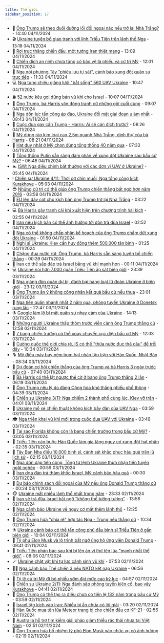 ```yaml
---
title: Thế giới
sidebar_position: 17
---
```


<!-- dantri-the-gioi:START -->
- 🌋 [Ông Trump sẽ theo đuổi đường lối đối ngoại nào nếu trở lại Nhà Trắng?](https://dantri.com.vn/the-gioi/ong-trump-se-theo-duoi-duong-loi-doi-ngoai-nao-neu-tro-lai-nha-trang-20241104193502101.htm) - 14:40 04/11/2024
- 🎬 [Ukraine tuyên bố giao tranh với lính Triều Tiên trên lãnh thổ Nga](https://dantri.com.vn/the-gioi/ukraine-tuyen-bo-giao-tranh-voi-linh-trieu-tien-tren-lanh-tho-nga-20241104181436050.htm) - 13:18 04/11/2024
- 🧰 [Rơi trực thăng chiến đấu, một tướng Iran thiệt mạng](https://dantri.com.vn/the-gioi/roi-truc-thang-chien-dau-mot-tuong-iran-thiet-mang-20241104164836407.htm) - 13:09 04/11/2024
- 🌋 [Chiến dịch an ninh chưa từng có bảo vệ lá phiếu và cử tri Mỹ](https://dantri.com.vn/the-gioi/chien-dich-an-ninh-chua-tung-co-bao-ve-la-phieu-va-cu-tri-my-20241104102553167.htm) - 12:01 04/11/2024
- 🗽 [Nga nói phương Tây &quot;phiêu lưu tự sát&quot;, cảnh báo xung đột quân sự trực tiếp](https://dantri.com.vn/the-gioi/nga-noi-phuong-tay-phieu-luu-tu-sat-canh-bao-xung-dot-quan-su-truc-tiep-20241104173701870.htm) - 11:33 04/11/2024
- 💻 [Nga tung chiêu giăng lưới &quot;bắt sống&quot; 560 UAV Ukraine](https://dantri.com.vn/the-gioi/nga-tung-chieu-giang-luoi-bat-song-560-uav-ukraine-20241104172721652.htm) - 10:47 04/11/2024
- ⛽️ [52 nước kêu gọi dừng bán vũ khí cho Israel](https://dantri.com.vn/the-gioi/52-nuoc-keu-goi-dung-ban-vu-khi-cho-israel-20241104163605415.htm) - 10:07 04/11/2024
- 🤩 [Ông Trump, bà Harris vận động tranh cử những giờ cuối cùng](https://dantri.com.vn/the-gioi/ong-trump-ba-harris-van-dong-tranh-cu-nhung-gio-cuoi-cung-20241104154751872.htm) - 09:07 04/11/2024
- 🧐 [Nga dồn lực tấn công áp đảo, Ukraine đối mặt giai đoạn u ám nhất](https://dantri.com.vn/the-gioi/nga-don-luc-tan-cong-ap-dao-ukraine-doi-mat-giai-doan-u-am-nhat-20241104152530159.htm) - 08:43 04/11/2024
- 🎊 [Cuộc đua gay cấn Trump - Harris: Ai sẽ cán đích trước?](https://dantri.com.vn/the-gioi/cuoc-dua-gay-can-trump-harris-ai-se-can-dich-truoc-20241029105959586.htm) - 08:26 04/11/2024
- 📝 [Mỹ dựng rào kim loại cao 2,5m quanh Nhà Trắng, dinh thự của bà Harris](https://dantri.com.vn/the-gioi/my-dung-rao-kim-loai-cao-25m-quanh-nha-trang-dinh-thu-cua-ba-harris-20241104151928799.htm) - 08:21 04/11/2024
- 🤡 [Hạt duy nhất ở Mỹ chọn đúng tổng thống 40 năm qua](https://dantri.com.vn/the-gioi/hat-duy-nhat-o-my-chon-dung-tong-thong-40-nam-qua-20241104142826807.htm) - 07:33 04/11/2024
- 🥷 [Tổng thống Putin sẵn sàng đàm phán về xung đột Ukraine sau bầu cử Mỹ?](https://dantri.com.vn/the-gioi/tong-thong-putin-san-sang-dam-phan-ve-xung-dot-ukraine-sau-bau-cu-my-20241104125257357.htm) - 06:48 04/11/2024
- 🏊 [ISW: Nga điều chỉnh bất thường với các đơn vị UAV ở Ukraine?](https://dantri.com.vn/the-gioi/isw-nga-dieu-chinh-bat-thuong-voi-cac-don-vi-uav-o-ukraine-20241104120615870.htm) - 05:45 04/11/2024
- 🕯 [Chiến sự Ukraine 4/11: Thời cơ chín muồi, Nga tổng công kích Kurakhove](https://dantri.com.vn/the-gioi/chien-su-ukraine-411-thoi-co-chin-muoi-nga-tong-cong-kich-kurakhove-20241104113616515.htm) - 05:03 04/11/2024
- 😎 [Những cử tri có thể giúp ông Trump chiến thắng bất ngờ hơn năm 2016](https://dantri.com.vn/the-gioi/nhung-cu-tri-co-the-giup-ong-trump-chien-thang-bat-ngo-hon-nam-2016-20241104104704293.htm) - 03:59 04/11/2024
- 🌈 [EU lên dây cót cho kịch bản ông Trump trở lại Nhà Trắng](https://dantri.com.vn/the-gioi/eu-len-day-cot-cho-kich-ban-ong-trump-tro-lai-nha-trang-20241104080101596.htm) - 03:22 04/11/2024
- 💻 [Bà Harris gây tranh cãi khi xuất hiện trên chương trình hài kịch](https://dantri.com.vn/the-gioi/ba-harris-gay-tranh-cai-khi-xuat-hien-tren-chuong-trinh-hai-kich-20241104094308302.htm) - 02:55 04/11/2024
- 🤖 [Iran nêu kịch bản có thể ảnh hưởng tới đòn trả đũa Israel](https://dantri.com.vn/the-gioi/iran-neu-kich-ban-co-the-anh-huong-toi-don-tra-dua-israel-20241104092028002.htm) - 02:52 04/11/2024
- 🦏 [Nga có thể không chấp nhận kế hoạch của ông Trump chấm dứt xung đột Ukraine](https://dantri.com.vn/the-gioi/nga-co-the-khong-chap-nhan-ke-hoach-cua-ong-trump-cham-dut-xung-dot-ukraine-20241104084011628.htm) - 01:50 04/11/2024
- 🌁 [Nghị sĩ Ukraine: Kiev cần huy động thêm 500.000 tân binh](https://dantri.com.vn/the-gioi/nghi-si-ukraine-kiev-can-huy-dong-them-500000-tan-binh-20241104074845394.htm) - 01:25 04/11/2024
- 🐘 [Chặng đua nước rút: Ông Trump, bà Harris sẵn sàng tuyên bố chiến thắng](https://dantri.com.vn/the-gioi/chang-dua-nuoc-rut-ong-trump-ba-harris-san-sang-tuyen-bo-chien-thang-20241104072206453.htm) - 00:39 04/11/2024
- 🥷 [Iran có thể sắp đáp trả Israel bằng vũ khí mạnh hơn](https://dantri.com.vn/the-gioi/iran-co-the-sap-dap-tra-israel-bang-vu-khi-manh-hon-20241104064307992.htm) - 00:11 04/11/2024
- 💻 [Ukraine nói hơn 7.000 quân Triều Tiên áp sát biên giới](https://dantri.com.vn/the-gioi/ukraine-noi-hon-7000-quan-trieu-tien-ap-sat-bien-gioi-20241104062846290.htm) - 23:39 03/11/2024
- 🎡 [Nga giáng đòn quân dự bị, đánh bại hàng loạt lữ đoàn Ukraine ở biên giới](https://dantri.com.vn/the-gioi/nga-giang-don-quan-du-bi-danh-bai-hang-loat-lu-doan-ukraine-o-bien-gioi-20241104060402994.htm) - 23:12 03/11/2024
- 🧰 [Ông Trump ẩn ý không công nhận kết quả bầu cử nếu thua](https://dantri.com.vn/the-gioi/ong-trump-an-y-khong-cong-nhan-ket-qua-bau-cu-neu-thua-20241104055751989.htm) - 23:01 03/11/2024
- 🥸 [Nga tiến quân nhanh nhất 2 năm qua, phòng tuyến Ukraine ở Donetsk rung lắc](https://dantri.com.vn/the-gioi/nga-tien-quan-nhanh-nhat-2-nam-qua-phong-tuyen-ukraine-o-donetsk-rung-lac-20241104002855884.htm) - 22:47 03/11/2024
- ⚗️ [Google làm lộ bí mật quân sự nhạy cảm của Ukraine](https://dantri.com.vn/the-gioi/google-lam-lo-bi-mat-quan-su-nhay-cam-cua-ukraine-20241103210914444.htm) - 14:13 03/11/2024
- 🌮 [Những người Ukraine thấp thỏm trước viễn cảnh ông Trump thắng cử](https://dantri.com.vn/the-gioi/nhung-nguoi-ukraine-thap-thom-truoc-vien-canh-ong-trump-thang-cu-20241103195453529.htm) - 12:58 03/11/2024
- 🎃 [7 bang chiến trường có thể xoay chuyển cục diện bầu cử Mỹ](https://dantri.com.vn/the-gioi/7-bang-chien-truong-co-the-xoay-chuyen-cuc-dien-bau-cu-my-20241102101312680.htm) - 12:03 03/11/2024
- 💫 [Cường quốc thế giới chia rẽ, IS có thể &quot;thừa nước đục thả câu&quot; để trỗi dậy](https://dantri.com.vn/the-gioi/cuong-quoc-the-gioi-chia-re-is-co-the-thua-nuoc-duc-tha-cau-de-troi-day-20241028073331546.htm) - 10:34 03/11/2024
- 🪜 [Mỹ điều máy bay ném bom hạt nhân tập trận với Hàn Quốc, Nhật Bản](https://dantri.com.vn/the-gioi/my-dieu-may-bay-nem-bom-hat-nhan-tap-tran-voi-han-quoc-nhat-ban-20241103151250830.htm) - 08:34 03/11/2024
- 🌋 [Dự đoán cơ hội chiến thắng của ông Trump và bà Harris 3 ngày trước bầu cử](https://dantri.com.vn/the-gioi/du-doan-co-hoi-chien-thang-cua-ong-trump-va-ba-harris-3-ngay-truoc-bau-cu-20241103143247919.htm) - 07:40 03/11/2024
- 🦏 [Bà Harris có thể lật ngược thế cờ ở bang ông Trump thắng 2 lần](https://dantri.com.vn/the-gioi/ba-harris-co-the-lat-nguoc-the-co-o-bang-ong-trump-thang-2-lan-20241103121949503.htm) - 06:19 03/11/2024
- 👀 [Ông Trump nêu lý do đảng Cộng hòa khó thắng phiếu phổ thông](https://dantri.com.vn/the-gioi/ong-trump-neu-ly-do-dang-cong-hoa-kho-thang-phieu-pho-thong-20241103110808736.htm) - 04:39 03/11/2024
- 🧰 [Chiến sự Ukraine 3/11: Nga chiếm 2 thành phố cùng lúc, Kiev vỡ trận](https://dantri.com.vn/the-gioi/chien-su-ukraine-311-nga-chiem-2-thanh-pho-cung-luc-kiev-vo-tran-20241103104425357.htm) - 04:01 03/11/2024
- 🚀 [Ukraine mổ xẻ chiến thuật không kích bầy đàn của UAV Nga](https://dantri.com.vn/the-gioi/ukraine-mo-xe-chien-thuat-khong-kich-bay-dan-cua-uav-nga-20241103105046018.htm) - 03:59 03/11/2024
- 🎓 [Nga triển khai vũ khí mới trong cuộc đua UAV với Ukraine](https://dantri.com.vn/the-gioi/nga-trien-khai-vu-khi-moi-trong-cuoc-dua-uav-voi-ukraine-20241103103033845.htm) - 03:46 03/11/2024
- 🥸 [Tại sao Florida không còn là bang chiến trường trong bầu cử Mỹ?](https://dantri.com.vn/the-gioi/tai-sao-florida-khong-con-la-bang-chien-truong-trong-bau-cu-my-20241103085151195.htm) - 03:05 03/11/2024
- 🦅 [Triều Tiên cáo buộc Hàn Quốc làm gia tăng nguy cơ xung đột hạt nhân](https://dantri.com.vn/the-gioi/trieu-tien-cao-buoc-han-quoc-lam-gia-tang-nguy-co-xung-dot-hat-nhan-20241103092146532.htm) - 02:35 03/11/2024
- 🤭 [Tây Ban Nha điều 10.000 binh sĩ, cảnh sát khắc phục hậu quả trận lũ lịch sử](https://dantri.com.vn/the-gioi/tay-ban-nha-dieu-10000-binh-si-canh-sat-khac-phuc-hau-qua-tran-lu-lich-su-20241103090727155.htm) - 02:15 03/11/2024
- 🤖 [Nga dồn dập tiến công, Tổng tư lệnh Ukraine thừa nhận tiền tuyến ngặt nghèo](https://dantri.com.vn/the-gioi/nga-don-dap-tien-cong-tong-tu-lenh-ukraine-thua-nhan-tien-tuyen-ngat-ngheo-20241103072552651.htm) - 00:59 03/11/2024
- 🐲 [Iran dọa đáp trả thảm khốc Israel, Mỹ cảnh báo hậu quả](https://dantri.com.vn/the-gioi/iran-doa-dap-tra-tham-khoc-israel-my-canh-bao-hau-qua-20241103072454827.htm) - 00:30 03/11/2024
- 🫣 [Dự báo chính sách đối ngoại của Mỹ nếu ông Donald Trump thắng cử](https://dantri.com.vn/the-gioi/du-bao-chinh-sach-doi-ngoai-cua-my-neu-ong-donald-trump-thang-cu-20241102231352126.htm) - 00:24 03/11/2024
- 🐵 [Ukraine mất nhiều lãnh thổ nhất trong năm](https://dantri.com.vn/the-gioi/ukraine-mat-nhieu-lanh-tho-nhat-trong-nam-20241103063049112.htm) - 23:33 02/11/2024
- 🫶 [Iran sẽ trả đũa Israel bất ngờ &quot;không thể tưởng tượng&quot;](https://dantri.com.vn/the-gioi/iran-se-tra-dua-israel-bat-ngo-khong-the-tuong-tuong-20241102205218045.htm) - 13:56 02/11/2024
- 💃 [Nga cảnh báo Ukraine về nguy cơ mất thêm lãnh thổ](https://dantri.com.vn/the-gioi/nga-canh-bao-ukraine-ve-nguy-co-mat-them-lanh-tho-20241102192301082.htm) - 12:25 02/11/2024
- 💫 [Ông Trump hứa &quot;chia rẽ&quot; hợp tác Nga - Trung nếu thắng cử](https://dantri.com.vn/the-gioi/ong-trump-hua-chia-re-hop-tac-nga-trung-neu-thang-cu-20241102171340454.htm) - 10:34 02/11/2024
- ⚗️ [Ukraine cảnh báo có thể tấn công phủ đầu binh sĩ Triều Tiên ở gần biên giới](https://dantri.com.vn/the-gioi/ukraine-canh-bao-co-the-tan-cong-phu-dau-binh-si-trieu-tien-o-gan-bien-gioi-20241102165208818.htm) - 10:04 02/11/2024
- 🥷 [Tỷ phú Elon Musk và lộ trình bất ngờ ủng hộ ứng viên Donald Trump](https://dantri.com.vn/the-gioi/ty-phu-elon-musk-va-lo-trinh-bat-ngo-ung-ho-ung-vien-donald-trump-20241101095728053.htm) - 09:41 02/11/2024
- 🥸 [Triều Tiên phản bác sau khi bị lên án vì thử tên lửa &quot;mạnh nhất thế giới&quot;](https://dantri.com.vn/the-gioi/trieu-tien-phan-bac-sau-khi-bi-len-an-vi-thu-ten-lua-manh-nhat-the-gioi-20241102143429861.htm) - 08:06 02/11/2024
- 🪄 [Ukraine chật vật khi tự lực cánh sinh vũ khí](https://dantri.com.vn/the-gioi/ukraine-chat-vat-khi-tu-luc-canh-sinh-vu-khi-20241102141354505.htm) - 07:53 02/11/2024
- 🧑‍💻 [Nga cảnh báo Thế chiến 3 nếu NATO kết nạp Ukraine](https://dantri.com.vn/the-gioi/nga-canh-bao-the-chien-3-neu-nato-ket-nap-ukraine-20241102083151573.htm) - 06:56 02/11/2024
- 🤭 [Tỷ lệ cử tri Mỹ đi bỏ phiếu sớm đạt mức cao kỷ lục](https://dantri.com.vn/the-gioi/ty-le-cu-tri-my-di-bo-phieu-som-dat-muc-cao-ky-luc-20241102115624299.htm) - 04:57 02/11/2024
- 🗽 [Chiến sự Ukraine 2/11: Nga đánh sập phòng tuyến kiên cố, bao vây Kurakhove](https://dantri.com.vn/the-gioi/chien-su-ukraine-211-nga-danh-sap-phong-tuyen-kien-co-bao-vay-kurakhove-20241102110232677.htm) - 04:41 02/11/2024
- 🤖 [Ông Trump có thể tạo ra điều chưa có tiền lệ 132 năm trong bầu cử Mỹ](https://dantri.com.vn/the-gioi/ong-trump-co-the-tao-ra-dieu-chua-co-tien-le-132-nam-trong-bau-cu-my-20241102105614834.htm) - 03:59 02/11/2024
- 🌈 [Israel tập kích vào Iran: Nhiều bí ẩn chưa có lời giải](https://dantri.com.vn/the-gioi/israel-tap-kich-vao-iran-nhieu-bi-an-chua-co-loi-giai-20241101151558831.htm) - 03:20 02/11/2024
- 🤩 [Hàn Quốc mua tên lửa Meteor trang bị cho chiến đấu cơ KF-21](https://dantri.com.vn/the-gioi/han-quoc-mua-ten-lua-meteor-trang-bi-cho-chien-dau-co-kf-21-20241101152223140.htm) - 02:56 02/11/2024
- 🤗 [Australia hỗ trợ tìm kiếm giải pháp giảm thiểu rác thải nhựa tại Việt Nam](https://dantri.com.vn/the-gioi/australia-ho-tro-tim-kiem-giai-phap-giam-thieu-rac-thai-nhua-tai-viet-nam-20241102094733082.htm) - 02:51 02/11/2024
- 🙉 [Ông Trump hứa bổ nhiệm tỷ phú Elon Musk vào chức vụ có ảnh hưởng](https://dantri.com.vn/the-gioi/ong-trump-hua-bo-nhiem-ty-phu-elon-musk-vao-chuc-vu-co-anh-huong-20241102085918628.htm) - 02:19 02/11/2024<!-- dantri-the-gioi:END -->
